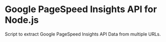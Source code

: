 # Google PageSpeed Insights API for Node.js
Script to extract Google PageSpeed Insights API Data from multiple URLs.